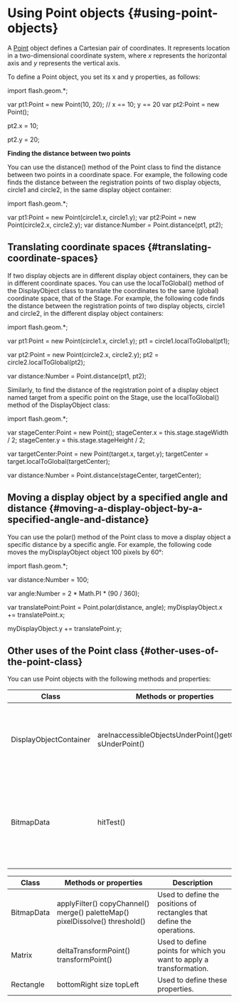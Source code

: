 # Using Point objects {#using-point-objects}

A [Point](http://help.adobe.com/en_US/FlashPlatform/reference/Haxe/3/flash/geom/Point.html) object defines a Cartesian pair of coordinates. It represents location in a two-dimensional coordinate system, where _x_ represents the horizontal axis and _y_ represents the vertical axis.

To define a Point object, you set its x and y properties, as follows:

import flash.geom.*;

var pt1:Point = new Point(10, 20); // x == 10; y == 20 var pt2:Point = new Point();

pt2.x = 10;

pt2.y = 20;

**Finding the distance between two points**

You can use the distance() method of the Point class to find the distance between two points in a coordinate space. For example, the following code finds the distance between the registration points of two display objects, circle1 and circle2, in the same display object container:

import flash.geom.*;

var pt1:Point = new Point(circle1.x, circle1.y); var pt2:Point = new Point(circle2.x, circle2.y); var distance:Number = Point.distance(pt1, pt2);

## Translating coordinate spaces {#translating-coordinate-spaces}

If two display objects are in different display object containers, they can be in different coordinate spaces. You can use the localToGlobal() method of the DisplayObject class to translate the coordinates to the same (global) coordinate space, that of the Stage. For example, the following code finds the distance between the registration points of two display objects, circle1 and circle2, in the different display object containers:

import flash.geom.*;

var pt1:Point = new Point(circle1.x, circle1.y); pt1 = circle1.localToGlobal(pt1);

var pt2:Point = new Point(circle2.x, circle2.y); pt2 = circle2.localToGlobal(pt2);

var distance:Number = Point.distance(pt1, pt2);

Similarly, to find the distance of the registration point of a display object named target from a specific point on the Stage, use the localToGlobal() method of the DisplayObject class:

import flash.geom.*;

var stageCenter:Point = new Point(); stageCenter.x = this.stage.stageWidth / 2; stageCenter.y = this.stage.stageHeight / 2;

var targetCenter:Point = new Point(target.x, target.y); targetCenter = target.localToGlobal(targetCenter);

var distance:Number = Point.distance(stageCenter, targetCenter);

## Moving a display object by a specified angle and distance {#moving-a-display-object-by-a-specified-angle-and-distance}

You can use the polar() method of the Point class to move a display object a specific distance by a specific angle. For example, the following code moves the myDisplayObject object 100 pixels by 60°:

import flash.geom.*;

var distance:Number = 100;

var angle:Number = 2 * Math.PI * (90 / 360);

var translatePoint:Point = Point.polar(distance, angle); myDisplayObject.x += translatePoint.x;

myDisplayObject.y += translatePoint.y;

## Other uses of the Point class {#other-uses-of-the-point-class}

You can use Point objects with the following methods and properties:

| **Class** | **Methods or properties** | **Description** |
| --- | --- | --- |
| DisplayObjectContainer | areInaccessibleObjectsUnderPoint()getObject sUnderPoint() | Used to return a list of objects under a point in a display object container. |
| BitmapData | hitTest() | Used to define the pixel in the BitmapData object as well as the point that you are checking for a hit. |

| **Class** | **Methods or properties** | **Description** |
| --- | --- | --- |
| BitmapData | applyFilter() copyChannel() merge() paletteMap() pixelDissolve() threshold() | Used to define the positions of rectangles that define the operations. |
| Matrix | deltaTransformPoint() transformPoint() | Used to define points for which you want to apply a transformation. |
| Rectangle | bottomRight size topLeft | Used to define these properties. |